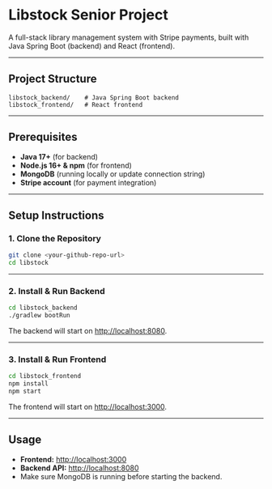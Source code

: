 # Libstock Senior Project

A full-stack library management system with Stripe payments, built with Java Spring Boot (backend) and React (frontend).

---

## Project Structure

```
libstock_backend/    # Java Spring Boot backend
libstock_frontend/   # React frontend
```

---

## Prerequisites

- **Java 17+** (for backend)
- **Node.js 16+ & npm** (for frontend)
- **MongoDB** (running locally or update connection string)
- **Stripe account** (for payment integration)

---

## Setup Instructions

### 1. Clone the Repository

```sh
git clone <your-github-repo-url>
cd libstock
```

---

### 2. Install & Run Backend

```sh
cd libstock_backend
./gradlew bootRun
```
The backend will start on [http://localhost:8080](http://localhost:8080).

---

### 3. Install & Run Frontend

```sh
cd libstock_frontend
npm install
npm start
```
The frontend will start on [http://localhost:3000](http://localhost:3000).

---

## Usage

- **Frontend:** [http://localhost:3000](http://localhost:3000)
- **Backend API:** [http://localhost:8080](http://localhost:8080)
- Make sure MongoDB is running before starting the backend.